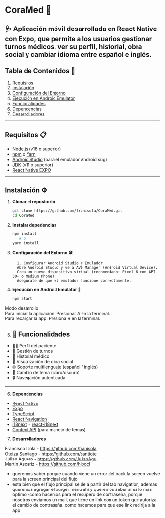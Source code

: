 # **CoraMed** 🚀  

🩺 Aplicación móvil desarrollada en **React Native** con **Expo**, que permite a los usuarios gestionar turnos médicos, ver su perfil, historial, obra social y cambiar idioma entre español e inglés.
---

## **Tabla de Contenidos** 📑  
1. [Requisitos](#requisitos-📋)  
2. [Instalación](#instalación-⚙️)  
3. [Configuración del Entorno](#configuración-del-entorno-🛠️)  
4. [Ejecución en Android Emulator](#ejecución-en-android-emulator-📱)  
5. [Funcionalidades](#funcionalidades)  
6. [Dependencias](#dependencias-📦)  
7. [Desarrolladores](#desarrolladores-🤝)  


---

## **Requisitos** 📋  
- [Node.js](https://nodejs.org/) (v16 o superior)  
- [npm](https://www.npmjs.com/) o [Yarn](https://yarnpkg.com/)  
- [Android Studio](https://developer.android.com/studio) (para el emulador Android sug)  
- [JDK](https://www.oracle.com/java/technologies/javase-downloads.html) (v11 o superior)  
- [React Native EXPO](https://docs.expo.dev/get-started/set-up-your-environment/)  

---

## **Instalación** ⚙️  

1. **Clonar el repositorio**  
   ```bash
   git clone https://github.com/franisola/CoraMed.git
   cd CoraMed

2. **Instalar depedencias** 
   ```bash
   npm install
      # o
   yarn install
3. **Configuración del Entorno 🛠️** 

         1. Configurar Android Studio y Emulador
         Abre Android Studio y ve a AVD Manager (Android Virtual Device).
         Crea un nuevo dispositivo virtual (recomendado: Pixel 6 con API 30+ o Medium Phone).
         Asegúrate de que el emulador funcione correctamente.

4. **Ejecución en Android Emulator 📱**
   ```bash
   npm start


Modo desarrollo   
Para iniciar la aplicacion: Presionar A en la terminal.  
Para recargar la app: Presiona R en la terminal.

5. ## 📱 Funcionalidades

- 🧑‍⚕️ Perfil del paciente
- 📅 Gestión de turnos
- 🧾 Historial médico
- 🏥 Visualización de obra social
- 🌐 Soporte multilenguaje (español / inglés)
- 🌙 Cambio de tema (claro/oscuro)
- 🔒 Navegación autenticada

---
6. **Dependencias**  
- [React Native](https://reactnative.dev/)
- [Expo](https://expo.dev/)
- [TypeScript](https://www.typescriptlang.org/)
- [React Navigation](https://reactnavigation.org/)
- [i18next](https://www.i18next.com/) + [react-i18next](https://react.i18next.com/)
- [Context API](https://reactjs.org/docs/context.html) (para manejo de temas)


7. **Desarrolladores**

Francisco Isola - https://github.com/franisola  
Oteiza Santiago - https://github.com/santiote  
Julian Aguero - https://github.com/JulianAgu  
Martin Ascariz - https://github.com/hipocl

- queremos saber porque cuando viene un error del back la screen vuelve para la screen principal del flujo
- esta bien que el flujo principal se de a partir del tab navigation, ademas queremos agregar el burger menu ahi 
y queremos saber si es lo mas optimo 
-como hacemos para el recupero de contraseña, porque nosotros enviamos un mail, que tiene un link con un token que autoriza el cambio
de contraseña. como hacemos para que ese link redirija a la app
